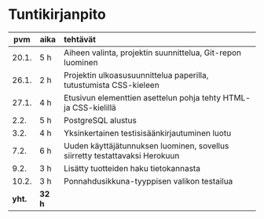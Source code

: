 # Tuntikirjanpito
pvm    | aika | tehtävät
------ | ---- | :--------
20.1.|5 h|Aiheen valinta, projektin suunnittelua, Git-repon luominen
26.1.|2 h|Projektin ulkoasusuunnittelua paperilla, tutustumista CSS-kieleen
27.1.|4 h|Etusivun elementtien asettelun pohja tehty HTML- ja CSS-kielillä
2.2.|5 h|PostgreSQL alustus
3.2.|4 h|Yksinkertainen testisisäänkirjautuminen luotu
7.2.|6 h|Uuden käyttäjätunnuksen luominen, sovellus siirretty testattavaksi Herokuun
9.2.|3 h|Lisätty tuotteiden haku tietokannasta
10.2.|3 h|Ponnahdusikkuna-tyyppisen valikon testailua
**yht.**|**32 h**
